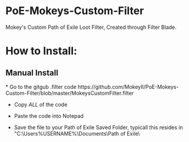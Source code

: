 # PoE-Mokeys-Custom-Filter
Mokey's Custom Path of Exile Loot Filter, Created through Filter Blade.


<h1>How to Install:</h1>

<h2>Manual Install</h2>
* Go to the gitgub .filter code https://github.com/MokeyII/PoE-Mokeys-Custom-Filter/blob/master/MokeysCustomFilter.filter

* Copy _ALL_ of the code

* Paste the code into Notepad

* Save the file to your Path of Exile Saved Folder, typicall this resides in "C:\Users\%USERNAME%\Documents\Path of Exile\


  
